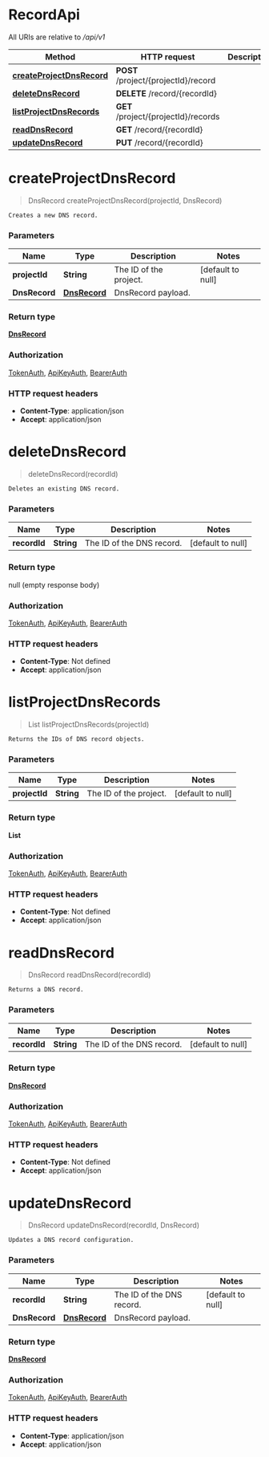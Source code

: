 # RecordApi

All URIs are relative to */api/v1*

| Method | HTTP request | Description |
|------------- | ------------- | -------------|
| [**createProjectDnsRecord**](RecordApi.md#createProjectDnsRecord) | **POST** /project/{projectId}/record |  |
| [**deleteDnsRecord**](RecordApi.md#deleteDnsRecord) | **DELETE** /record/{recordId} |  |
| [**listProjectDnsRecords**](RecordApi.md#listProjectDnsRecords) | **GET** /project/{projectId}/records |  |
| [**readDnsRecord**](RecordApi.md#readDnsRecord) | **GET** /record/{recordId} |  |
| [**updateDnsRecord**](RecordApi.md#updateDnsRecord) | **PUT** /record/{recordId} |  |


<a name="createProjectDnsRecord"></a>
# **createProjectDnsRecord**
> DnsRecord createProjectDnsRecord(projectId, DnsRecord)



    Creates a new DNS record.

### Parameters

|Name | Type | Description  | Notes |
|------------- | ------------- | ------------- | -------------|
| **projectId** | **String**| The ID of the project. | [default to null] |
| **DnsRecord** | [**DnsRecord**](../Models/DnsRecord.md)| DnsRecord payload. | |

### Return type

[**DnsRecord**](../Models/DnsRecord.md)

### Authorization

[TokenAuth](../README.md#TokenAuth), [ApiKeyAuth](../README.md#ApiKeyAuth), [BearerAuth](../README.md#BearerAuth)

### HTTP request headers

- **Content-Type**: application/json
- **Accept**: application/json

<a name="deleteDnsRecord"></a>
# **deleteDnsRecord**
> deleteDnsRecord(recordId)



    Deletes an existing DNS record.

### Parameters

|Name | Type | Description  | Notes |
|------------- | ------------- | ------------- | -------------|
| **recordId** | **String**| The ID of the DNS record. | [default to null] |

### Return type

null (empty response body)

### Authorization

[TokenAuth](../README.md#TokenAuth), [ApiKeyAuth](../README.md#ApiKeyAuth), [BearerAuth](../README.md#BearerAuth)

### HTTP request headers

- **Content-Type**: Not defined
- **Accept**: application/json

<a name="listProjectDnsRecords"></a>
# **listProjectDnsRecords**
> List listProjectDnsRecords(projectId)



    Returns the IDs of DNS record objects.

### Parameters

|Name | Type | Description  | Notes |
|------------- | ------------- | ------------- | -------------|
| **projectId** | **String**| The ID of the project. | [default to null] |

### Return type

**List**

### Authorization

[TokenAuth](../README.md#TokenAuth), [ApiKeyAuth](../README.md#ApiKeyAuth), [BearerAuth](../README.md#BearerAuth)

### HTTP request headers

- **Content-Type**: Not defined
- **Accept**: application/json

<a name="readDnsRecord"></a>
# **readDnsRecord**
> DnsRecord readDnsRecord(recordId)



    Returns a DNS record.

### Parameters

|Name | Type | Description  | Notes |
|------------- | ------------- | ------------- | -------------|
| **recordId** | **String**| The ID of the DNS record. | [default to null] |

### Return type

[**DnsRecord**](../Models/DnsRecord.md)

### Authorization

[TokenAuth](../README.md#TokenAuth), [ApiKeyAuth](../README.md#ApiKeyAuth), [BearerAuth](../README.md#BearerAuth)

### HTTP request headers

- **Content-Type**: Not defined
- **Accept**: application/json

<a name="updateDnsRecord"></a>
# **updateDnsRecord**
> DnsRecord updateDnsRecord(recordId, DnsRecord)



    Updates a DNS record configuration.

### Parameters

|Name | Type | Description  | Notes |
|------------- | ------------- | ------------- | -------------|
| **recordId** | **String**| The ID of the DNS record. | [default to null] |
| **DnsRecord** | [**DnsRecord**](../Models/DnsRecord.md)| DnsRecord payload. | |

### Return type

[**DnsRecord**](../Models/DnsRecord.md)

### Authorization

[TokenAuth](../README.md#TokenAuth), [ApiKeyAuth](../README.md#ApiKeyAuth), [BearerAuth](../README.md#BearerAuth)

### HTTP request headers

- **Content-Type**: application/json
- **Accept**: application/json

